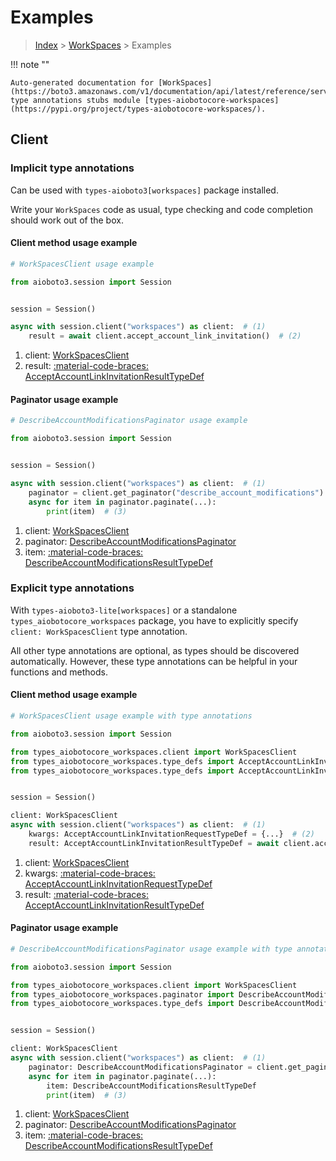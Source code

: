 # Examples

> [Index](../README.md) > [WorkSpaces](./README.md) > Examples

!!! note ""

    Auto-generated documentation for [WorkSpaces](https://boto3.amazonaws.com/v1/documentation/api/latest/reference/services/workspaces.html#workspaces)
    type annotations stubs module [types-aiobotocore-workspaces](https://pypi.org/project/types-aiobotocore-workspaces/).

## Client

### Implicit type annotations

Can be used with `types-aioboto3[workspaces]` package installed.

Write your `WorkSpaces` code as usual,
type checking and code completion should work out of the box.



#### Client method usage example

```python
# WorkSpacesClient usage example

from aioboto3.session import Session


session = Session()

async with session.client("workspaces") as client:  # (1)
    result = await client.accept_account_link_invitation()  # (2)
```

1. client: [WorkSpacesClient](./client.md)
2. result: [:material-code-braces: AcceptAccountLinkInvitationResultTypeDef](./type_defs.md#acceptaccountlinkinvitationresulttypedef)



#### Paginator usage example

```python
# DescribeAccountModificationsPaginator usage example

from aioboto3.session import Session


session = Session()

async with session.client("workspaces") as client:  # (1)
    paginator = client.get_paginator("describe_account_modifications")  # (2)
    async for item in paginator.paginate(...):
        print(item)  # (3)
```

1. client: [WorkSpacesClient](./client.md)
2. paginator: [DescribeAccountModificationsPaginator](./paginators.md#describeaccountmodificationspaginator)
3. item: [:material-code-braces: DescribeAccountModificationsResultTypeDef](./type_defs.md#describeaccountmodificationsresulttypedef)




### Explicit type annotations

With `types-aioboto3-lite[workspaces]`
or a standalone `types_aiobotocore_workspaces` package, you have to explicitly specify
`client: WorkSpacesClient` type annotation.

All other type annotations are optional, as types should be discovered automatically.
However, these type annotations can be helpful in your functions and methods.


#### Client method usage example

```python
# WorkSpacesClient usage example with type annotations

from aioboto3.session import Session

from types_aiobotocore_workspaces.client import WorkSpacesClient
from types_aiobotocore_workspaces.type_defs import AcceptAccountLinkInvitationResultTypeDef
from types_aiobotocore_workspaces.type_defs import AcceptAccountLinkInvitationRequestTypeDef


session = Session()

client: WorkSpacesClient
async with session.client("workspaces") as client:  # (1)
    kwargs: AcceptAccountLinkInvitationRequestTypeDef = {...}  # (2)
    result: AcceptAccountLinkInvitationResultTypeDef = await client.accept_account_link_invitation(**kwargs)  # (3)
```

1. client: [WorkSpacesClient](./client.md)
2. kwargs: [:material-code-braces: AcceptAccountLinkInvitationRequestTypeDef](./type_defs.md#acceptaccountlinkinvitationrequesttypedef)
3. result: [:material-code-braces: AcceptAccountLinkInvitationResultTypeDef](./type_defs.md#acceptaccountlinkinvitationresulttypedef)



#### Paginator usage example

```python
# DescribeAccountModificationsPaginator usage example with type annotations

from aioboto3.session import Session

from types_aiobotocore_workspaces.client import WorkSpacesClient
from types_aiobotocore_workspaces.paginator import DescribeAccountModificationsPaginator
from types_aiobotocore_workspaces.type_defs import DescribeAccountModificationsResultTypeDef


session = Session()

client: WorkSpacesClient
async with session.client("workspaces") as client:  # (1)
    paginator: DescribeAccountModificationsPaginator = client.get_paginator("describe_account_modifications")  # (2)
    async for item in paginator.paginate(...):
        item: DescribeAccountModificationsResultTypeDef
        print(item)  # (3)
```

1. client: [WorkSpacesClient](./client.md)
2. paginator: [DescribeAccountModificationsPaginator](./paginators.md#describeaccountmodificationspaginator)
3. item: [:material-code-braces: DescribeAccountModificationsResultTypeDef](./type_defs.md#describeaccountmodificationsresulttypedef)




